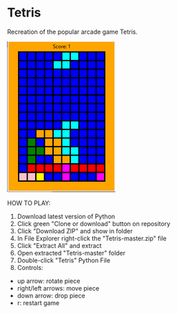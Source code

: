 # Tetris
Recreation of the popular arcade game Tetris.

![Tetris](/Tetris.png?raw=true)

HOW TO PLAY:
1. Download latest version of Python
2. Click green "Clone or download" button on repository
3. Click "Download ZIP" and show in folder
4. In File Explorer right-click the "Tetris-master.zip" file
5. Click "Extract All" and extract
6. Open extracted "Tetris-master" folder
7. Double-click "Tetris" Python File
8. Controls:
- up arrow: rotate piece
- right/left arrows: move piece
- down arrow: drop piece
- r: restart game
